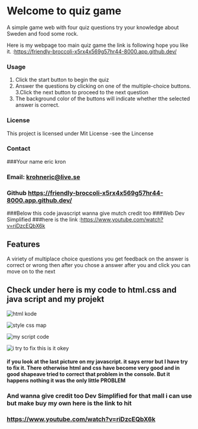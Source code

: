 # Welcome to quiz game 
 A simple game web with four quiz questions try your knowledge about Sweden and food some rock.

 Here is my webpage too main quiz game the link is following hope you like it. :https://friendly-broccoli-x5rx4x569g57hr44-8000.app.github.dev/

### Usage
1. Click the start button to begin the quiz
2. Answer the questions by clicking on one of the multiple-choice buttons.
3.Click the next button to proceed to the next question
4. The background color of the buttons will indicate whether tthe selected answer is correct.


### License
This project is licensed  under Mit License -see the Lincense 

### Contact

###Your name eric kron
### Email: krohneric@live.se
### Github https://friendly-broccoli-x5rx4x569g57hr44-8000.app.github.dev/

###Below this code javascript wanna give mutch credit too 
###Web Dev Simplified
###here is the link :https://www.youtube.com/watch?v=riDzcEQbX6k

## Features
A viriety of multiplace choice questions
you get feedback on the answer is correct or wrong
then after you chose a answer after you and click you can move on to the next

## Check under here is my code to html.css and java script and my projekt

![html kode](https://github.com/krohneric/java-projekt-1/assets/164430768/63d414d4-3f00-4a5c-9415-c4ac4e327edf)



![style css map](https://github.com/krohneric/java-projekt-1/assets/164430768/f791901f-cf1c-428a-aa27-b1b544a2b201)



![my script code](https://github.com/krohneric/java-projekt-1/assets/164430768/cbe7c4f0-c18c-4191-98f9-37032235f6eb)



![i try to fix this is it okey](https://github.com/krohneric/java-projekt-1/assets/164430768/10558d7f-6f8d-48f6-b074-545856c663b4)



#### if you look at the last picture on my javascript. it says error but I  have try to fix it.  There otherwise html and css have become very good and in good shapeave tried to correct that problem in the console. But it happens nothing it was the only little PROBLEM

### And wanna give credit too Dev Simplified for that mall i can use but make buy my own here is the link to hit
###  https://www.youtube.com/watch?v=riDzcEQbX6k











